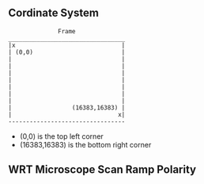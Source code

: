
## Cordinate System
```
              Frame
_________________________________
|x                              |
| (0,0)                         |
|                               |
|                               |
|                               |
|                               |
|                               |
|                               |
|                               |
|                 (16383,16383) |
|                              x|
---------------------------------
```

- (0,0) is the top left corner
- (16383,16383) is the bottom right corner

## WRT Microscope Scan Ramp Polarity
